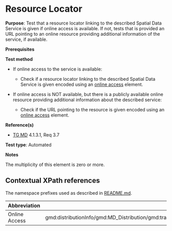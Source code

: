# Resource Locator

**Purpose**: Test that a resource locator linking to the described Spatial Data Service is given if online access is available. If not, tests that is provided an URL pointing to an online resource providing additional information of the service, if available.

**Prerequisites**

**Test method**

* If online access to the service is available:
    
    * Check if a resource locator linking to the described Spatial Data Service is given encoded using an [online access](#onlineAccess) element.

* If online access is NOT available, but there is a publicly available online resource providing additional information about the described service:

    * Check if the URL pointing to the resource is given encoded using an [online access](#onlineAccess) element.

**Reference(s)**

* [TG MD](./README.md#ref_TG_MD) 4.1.3.1, Req 3.7

**Test type**: Automated

**Notes**

The multiplicity of this element is zero or more.

## Contextual XPath references

The namespace prefixes used as described in [README.md](./README.md#namespaces).

Abbreviation                                   |  XPath expression (relative to gmd:MD_Metadata)
-----------------------------------------------| ------------------------------------------------------------------
<a name="onlineAccess"></a> Online Access |  gmd:distributionInfo/gmd:MD_Distribution/gmd:transferOptions/gmd:MD_DigitalTransferOptions/gmd:onLine/gmd:CI_OnlineResource/gmd:linkage/gmd:URL